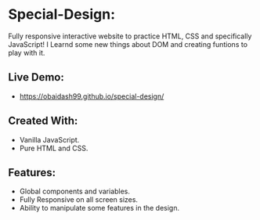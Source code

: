 # Special-Design:
  Fully responsive interactive website to practice HTML, CSS and specifically JavaScript!
  I Learnd some new things about DOM and creating funtions to play with it.

## Live Demo: 
 - https://obaidash99.github.io/special-design/

## Created With: 
 - Vanilla JavaScript.
 - Pure HTML and CSS.

## Features:
 - Global components and variables.
 - Fully Responsive on all screen sizes.
 - Ability to manipulate some features in the design.
